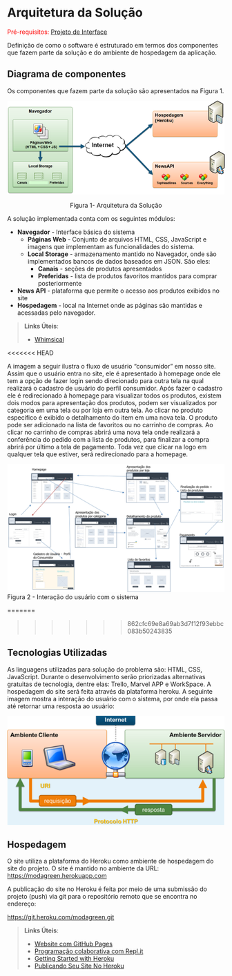 # Arquitetura da Solução

<span style="color:red">Pré-requisitos: <a href="3-Projeto de Interface.md"> Projeto de Interface</a></span>

Definição de como o software é estruturado em termos dos componentes que fazem parte da solução e do ambiente de hospedagem da aplicação.

## Diagrama de componentes

Os componentes que fazem parte da solução são apresentados na Figura 1.

![Diagrama de Componentes](/docs/diagramadecomponentes.png)
<center>Figura 1- Arquitetura da Solução</center>

A solução implementada conta com os seguintes módulos:
- **Navegador** - Interface básica do sistema  
  - **Páginas Web** - Conjunto de arquivos HTML, CSS, JavaScript e imagens que implementam as funcionalidades do sistema.
   - **Local Storage** - armazenamento mantido no Navegador, onde são implementados bancos de dados baseados em JSON. São eles: 
     - **Canais** - seções de produtos apresentados  
     - **Preferidas** - lista de produtos favoritos mantidos para comprar posteriormente 
 - **News API** - plataforma que permite o acesso aos produtos exibidos no site
 - **Hospedagem** - local na Internet onde as páginas são mantidas e acessadas pelo navegador. 

> **Links Úteis**:
>
> - [Whimsical](https://whimsical.com/)

<<<<<<< HEAD

A imagem a seguir ilustra o fluxo de usuário “consumidor” em nosso site. Assim que o usuário entra no site, ele é apresentado à homepage onde ele tem a opção de fazer login sendo direcionado para outra tela na qual realizará o cadastro de usuário do perfil consumidor. Após fazer o cadastro ele é redirecionado à homepage para visualizar todos os produtos, existem dois modos para apresentação dos produtos, podem ser visualizados por categoria em uma tela ou por loja em outra tela. Ao clicar no produto específico é exibido o detalhamento do item em uma nova tela. O produto pode ser adicionado na lista de favoritos ou no carrinho de compras. Ao clicar no carrinho de compras abrirá uma nova tela onde realizará a conferência do pedido com a lista de produtos, para finalizar a compra abrirá por último a tela de pagamento. Toda vez que clicar na logo em qualquer tela que estiver, será redirecionado para a homepage.

![](/docs/userflowconsumidor.png)
Figura 2 - Interação do usuário com o sistema

=======
>>>>>>> 862cfc69e8a69ab3d7f12f93ebbc083b50243835
## Tecnologias Utilizadas

As linguagens utilizadas para solução do problema são: HTML, CSS, JavaScript. Durante o desenvolvimento serão priorizadas alternativas gratuitas de tecnologia, dentre elas: Trello, Marvel APP e WorkSpace. A hospedagem do site será feita através da plataforma heroku.
A seguinte imagem mostra a interação do usuário com o sistema, por onde ela passa até retornar uma resposta ao usuário: 

![](/docs/interaçãodousiario.png)


## Hospedagem

O site utiliza a plataforma do Heroku como ambiente de hospedagem do site do projeto. O site é mantido no ambiente da URL: 
https://modagreen.herokuapp.com

A publicação do site no Heroku é feita por meio de uma submissão do projeto (push) via git para o repositório remoto que se encontra no endereço:

https://git.heroku.com/modagreen.git 

> **Links Úteis**:
>
> - [Website com GitHub Pages](https://pages.github.com/)
> - [Programação colaborativa com Repl.it](https://repl.it/)
> - [Getting Started with Heroku](https://devcenter.heroku.com/start)
> - [Publicando Seu Site No Heroku](http://pythonclub.com.br/publicando-seu-hello-world-no-heroku.html)
